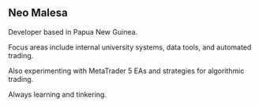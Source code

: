 ## Neo Malesa
Developer based in Papua New Guinea.
  
Focus areas include internal university systems, data tools, and automated trading.  

Also experimenting with MetaTrader 5 EAs and strategies for algorithmic trading.

Always learning and tinkering.



<!---
n30dyn4m1c/n30dyn4m1c is a ✨ special ✨ repository because its `README.md` (this file) appears on your GitHub profile.
You can click the Preview link to take a look at your changes.
--->
